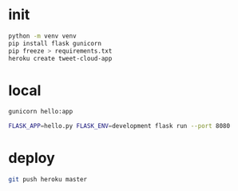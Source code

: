 # init

```bash
python -m venv venv
pip install flask gunicorn
pip freeze > requirements.txt
heroku create tweet-cloud-app
```

# local

```bash
gunicorn hello:app
```

```bash
FLASK_APP=hello.py FLASK_ENV=development flask run --port 8080
```

# deploy

```bash
git push heroku master
```
